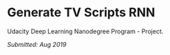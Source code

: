 # Generate TV Scripts RNN

Udacity Deep Learning Nanodegree Program - Project.

*Submitted: Aug 2019*
